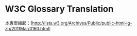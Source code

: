 W3C Glossary Translation
========================

本專案緣起：[http://lists.w3.org/Archives/Public/public-html-ig-zh/2011Mar/0160.html]
